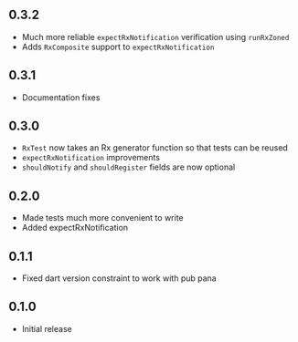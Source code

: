 ## 0.3.2
- Much more reliable `expectRxNotification` verification using `runRxZoned`
- Adds `RxComposite` support to `expectRxNotification`

## 0.3.1
- Documentation fixes

## 0.3.0
- `RxTest` now takes an Rx generator function so that tests can be reused
- `expectRxNotification` improvements
- `shouldNotify` and `shouldRegister` fields are now optional

## 0.2.0
- Made tests much more convenient to write
- Added expectRxNotification

## 0.1.1
- Fixed dart version constraint to work with pub pana

## 0.1.0
- Initial release